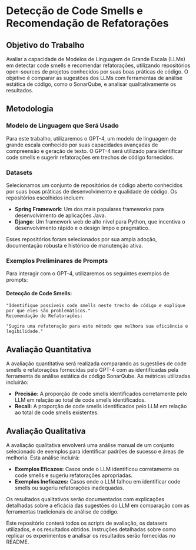 # Detecção de Code Smells e Recomendação de Refatorações
## Objetivo do Trabalho

Avaliar a capacidade de Modelos de Linguagem de Grande Escala (LLMs) em detectar code smells e recomendar refatorações, utilizando repositórios open-sources de projetos conhecidos por suas boas práticas de código. O objetivo é comparar as sugestões dos LLMs com ferramentas de análise estática de código, como o SonarQube, e analisar qualitativamente os resultados.

## Metodologia
### Modelo de Linguagem que Será Usado

Para este trabalho, utilizaremos o GPT-4, um modelo de linguagem de grande escala conhecido por suas capacidades avançadas de compreensão e geração de texto. O GPT-4 será utilizado para identificar code smells e sugerir refatorações em trechos de código fornecidos.

### Datasets
Selecionamos um conjunto de repositórios de código aberto conhecidos por suas boas práticas de desenvolvimento e qualidade de código. Os repositórios escolhidos incluem:

- **Spring Framework**: Um dos mais populares frameworks para desenvolvimento de aplicações Java.
- **Django**: Um framework web de alto nível para Python, que incentiva o desenvolvimento rápido e o design limpo e pragmático.

Esses repositórios foram selecionados por sua ampla adoção, documentação robusta e histórico de manutenção ativa.

### Exemplos Preliminares de Prompts

Para interagir com o GPT-4, utilizaremos os seguintes exemplos de prompts:

#### Detecção de Code Smells:
```
"Identifique possíveis code smells neste trecho de código e explique por que eles são problemáticos."
Recomendação de Refatorações:
```
```
"Sugira uma refatoração para este método que melhora sua eficiência e legibilidade."
```
## Avaliação Quantitativa

A avaliação quantitativa será realizada comparando as sugestões de code smells e refatorações fornecidas pelo GPT-4 com as identificadas pela ferramenta de análise estática de código SonarQube. As métricas utilizadas incluirão:

- **Precisão:** A proporção de code smells identificados corretamente pelo LLM em relação ao total de code smells identificados.
- **Recall:** A proporção de code smells identificados pelo LLM em relação ao total de code smells existentes.

## Avaliação Qualitativa

A avaliação qualitativa envolverá uma análise manual de um conjunto selecionado de exemplos para identificar padrões de sucesso e áreas de melhoria. Esta análise incluirá:

- **Exemplos Eficazes:** Casos onde o LLM identificou corretamente os code smells e sugeriu refatorações apropriadas.
- **Exemplos Ineficazes:** Casos onde o LLM falhou em identificar code smells ou sugeriu refatorações inadequadas.

Os resultados qualitativos serão documentados com explicações detalhadas sobre a eficácia das sugestões do LLM em comparação com as ferramentas tradicionais de análise de código.

Este repositório conterá todos os scripts de avaliação, os datasets utilizados, e os resultados obtidos. Instruções detalhadas sobre como replicar os experimentos e analisar os resultados serão fornecidas no README.
